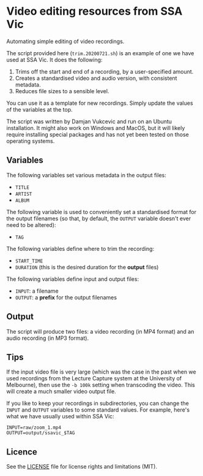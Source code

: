 # Video editing resources from SSA Vic

Automating simple editing of video recordings.

The script provided here (`trim.20200721.sh`) is an example of one we have used
at SSA Vic.  It does the following:

1. Trims off the start and end of a recording, by a user-specified amount.
2. Creates a standardised video and audio version, with consistent metadata.
3. Reduces file sizes to a sensible level.

You can use it as a template for new recordings.  Simply update the values of
the variables at the top.

The script was written by Damjan Vukcevic and run on an Ubuntu installation.
It might also work on Windows and MacOS, but it will likely require installing
special packages and has not yet been tested on those operating systems.


## Variables

The following variables set various metadata in the output files:

* `TITLE`
* `ARTIST`
* `ALBUM`

The following variable is used to conveniently set a standardised format for
the output filenames (so that, by default, the `OUTPUT` variable doesn't ever
need to be altered):

* `TAG`

The following variables define where to trim the recording:

* `START_TIME`
* `DURATION` (this is the desired duration for the **output** files)

The following variables define input and output files:

* `INPUT`: a filename
* `OUTPUT`: a **prefix** for the output filenames


## Output

The script will produce two files: a video recording (in MP4 format) and an
audio recording (in MP3 format).


## Tips

If the input video file is very large (which was the case in the past when we
used recordings from the Lecture Capture system at the University of
Melbourne), then use the `-b 100k` setting when transcoding the video.  This
will create a much smaller video output file.

If you like to keep your recordings in subdirectories, you can change the
`INPUT` and `OUTPUT` variables to some standard values.  For example, here's
what we have usually used within SSA Vic:

    INPUT=raw/zoom_1.mp4
    OUTPUT=output/ssavic_$TAG


## Licence

See the [LICENSE](LICENSE.txt) file for license rights and limitations (MIT).
